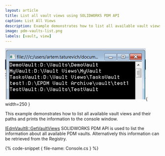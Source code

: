 ```yaml
---
layout: article
title: List all vault views using SOLIDWORKS PDM API
caption: List All Views
description: Example demonstrates how to list all available vault views and their paths using SOLIDWORKS PDM API
image: pdm-vaults-list.png
labels: [vault, view]
---
```

![Vault views info printed to Console window](pdm-vaults-list.png){ width=250 }

This example demonstrates how to list all available vault views and their paths and prints the information to the console window.

[IEdmVault8::GetVaultViews](http://help.solidworks.com/2018/english/api/epdmapi/epdm.interop.epdm~epdm.interop.epdm.iedmvault8~getvaultviews.html) SOLIDWORKS PDM API is used to list the information about all available PDM vaults. Alternatively this information can be retrieved from the Registry.

{% code-snippet { file-name: Console.cs } %}
